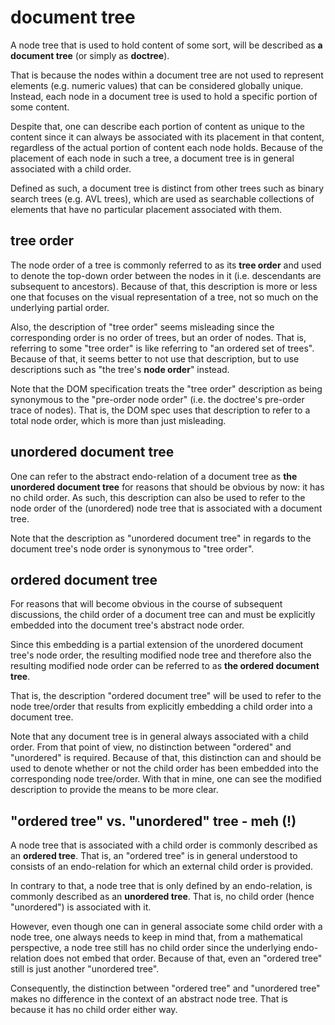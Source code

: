 
<!-- ======================================================================= -->
# document tree

A node tree that is used to hold content of some sort, will be described
as **a document tree** (or simply as **doctree**).

That is because the nodes within a document tree are not used to represent
elements (e.g. numeric values) that can be considered globally unique. Instead,
each node in a document tree is used to hold a specific portion of some content.

Despite that, one can describe each portion of content as unique to the content
since it can always be associated with its placement in that content, regardless
of the actual portion of content each node holds. Because of the placement of
each node in such a tree, a document tree is in general associated with a child
order.

Defined as such, a document tree is distinct from other trees such as binary
search trees (e.g. AVL trees), which are used as searchable collections of
elements that have no particular placement associated with them.

<!-- ======================================================================= -->
## tree order

The node order of a tree is commonly referred to as its **tree order** and
used to denote the top-down order between the nodes in it (i.e. descendants
are subsequent to ancestors). Because of that, this description is more or
less one that focuses on the visual representation of a tree, not so much
on the underlying partial order.

Also, the description of "tree order" seems misleading since the corresponding
order is no order of trees, but an order of nodes. That is, referring to some
"tree order" is like referring to "an ordered set of trees". Because of that,
it seems better to not use that description, but to use descriptions such as
"the tree's **node order**" instead.

Note that the DOM specification treats the "tree order" description as being
synonymous to the "pre-order node order" (i.e. the doctree's pre-order trace
of nodes). That is, the DOM spec uses that description to refer to a total
node order, which is more than just misleading.

<!-- ======================================================================= -->
## unordered document tree

One can refer to the abstract endo-relation of a document tree as
**the unordered document tree** for reasons that should be obvious by now:
it has no child order. As such, this description can also be used to refer
to the node order of the (unordered) node tree that is associated with a
document tree.

Note that the description as "unordered document tree" in regards to the
document tree's node order is synonymous to "tree order".

<!-- ======================================================================= -->
## ordered document tree

For reasons that will become obvious in the course of subsequent discussions,
the child order of a document tree can and must be explicitly embedded into
the document tree's abstract node order.

Since this embedding is a partial extension of the unordered document tree's
node order, the resulting modified node tree and therefore also the resulting
modified node order can be referred to as **the ordered document tree**.

That is, the description "ordered document tree" will be used to refer to the
node tree/order that results from explicitly embedding a child order into a
document tree.

Note that any document tree is in general always associated with a child order.
From that point of view, no distinction between "ordered" and "unordered" is
required. Because of that, this distinction can and should be used to denote
whether or not the child order has been embedded into the corresponding node
tree/order. With that in mine, one can see the modified description to provide
the means to be more clear.

<!-- ======================================================================= -->
## "ordered tree" vs. "unordered" tree - meh (!)

A node tree that is associated with a child order is commonly described as
an **ordered tree**. That is, an "ordered tree" is in general understood to
consists of an endo-relation for which an external child order is provided.

In contrary to that, a node tree that is only defined by an endo-relation,
is commonly described as an **unordered tree**. That is, no child order
(hence "unordered") is associated with it.

However, even though one can in general associate some child order with a node
tree, one always needs to keep in mind that, from a mathematical perspective,
a node tree still has no child order since the underlying endo-relation does
not embed that order. Because of that, even an "ordered tree" still is just
another "unordered tree".

Consequently, the distinction between "ordered tree" and "unordered tree" makes
no difference in the context of an abstract node tree. That is because it has
no child order either way.
